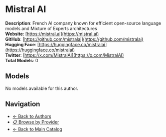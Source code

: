 # Mistral AI

**Description**: French AI company known for efficient open-source language models and Mixture of Experts architectures  
**Website**: [https://mistral.ai](https://mistral.ai)  
**GitHub**: [https://github.com/mistralai](https://github.com/mistralai)  
**Hugging Face**: [https://huggingface.co/mistralai](https://huggingface.co/mistralai)  
**Twitter**: [https://x.com/MistralAI](https://x.com/MistralAI)  
**Total Models**: 0

## Models

No models available for this author.

## Navigation

- [← Back to Authors](../README.md)
- [📋 Browse by Provider](../../providers/README.md)
- [← Back to Main Catalog](../../README.md)
